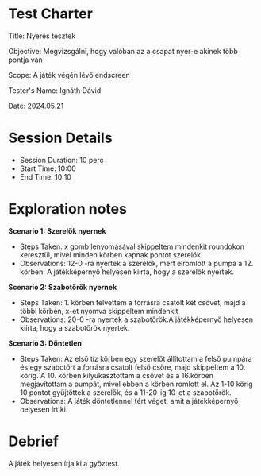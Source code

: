 ﻿# Test Charter
Title: Nyerés tesztek

Objective: Megvizsgálni, hogy valóban az a csapat nyer-e akinek több pontja van 

Scope: A játék végén lévő endscreen

Tester's Name: Ignáth Dávid

Date: 2024.05.21

# Session Details
- Session Duration: 10 perc
- Start Time: 10:00
- End Time: 10:10
# Exploration notes
**Scenario 1: Szerelők nyernek**

- Steps Taken: x gomb lenyomásával skippeltem mindenkit roundokon keresztül, mivel minden körben kapnak pontot szerelők.
- Observations: 12-0 -ra nyertek a szerelők, mert elromlott a pumpa a 12. körben. A játékképernyő helyesen kiírta, hogy a szerelők nyertek.

**Scenario 2: Szabotőrök nyernek**

- Steps Taken: 1. körben felvettem a forrásra csatolt két csövet, majd a többi körben, x-et nyomva skippeltem mindenkit 
- Observations: 20-0 -ra nyertek a szabotőrök.A játékképernyő helyesen kiírta, hogy a szabotőrök nyertek.

**Scenario 3: Döntetlen**

- Steps Taken: Az első tíz körben egy szerelőt állítottam a felső pumpára és egy szabotőrt a forrásra csatolt felső csőre, majd skippeltem a 10. körig. A 10. körben kilyukasztottam a csövet és a 16.körben megjavítottam a pumpát, mivel ebben a körben romlott el. Az 1-10 körig 10 pontot gyűjtöttek a szerelők, és a 11-20-ig 10-et a szabotőrök.
- Observations: A játék döntetlennel tért véget, amit a játékképernyő helyesen írt ki.
# Debrief
A játék helyesen írja ki a győztest.

